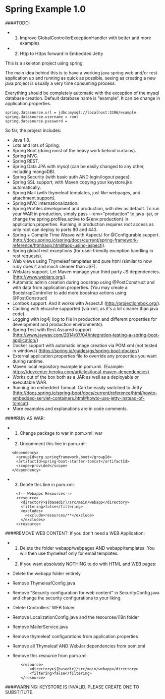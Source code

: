 Spring Example 1.0
======

####TODO:

- 1) Improve GlobalControllerExceptionHandler with better and more examples
- 2) Http to Https forward in Embedded Jetty



This is a skeleton project using spring.

The main idea behind this is to have a working java spring
web and/or rest application up and running as quick as possible,
seeing as creating a new java project is usually a very time consuming process.

Everything should be completely automatic with the exception of the mysql database creation.
Default database name is "example". It can be change in application.properties.

```
spring.datasource.url = jdbc:mysql://localhost:3306/example
spring.datasource.username = root
spring.datasource.password =
```

So far, the project includes:
- Java 1.8.
- Lots and lots of Spring:
 - Spring Boot (doing most of the heavy work behind curtains).
 - Spring MVC.
 - Spring REST.
 - Spring Data JPA with mysql (can be easily changed to any other, including mongoDB).
 - Spring Security (with basic auth AND login/logout pages).
 - Spring SSL support, with Maven copying your keystore.jks automatically.
 - Spring Mail (with thymeleaf templates, just like webpages, and attachment support).
 - Spring MVC Internationalization.
 - Spring Profiles development and production, with dev as default. To run your WAR in production, simply pass --env="production" to java -jar, or change the spring.profiles.active to ${env:production} in application.properties. Running in production requires root access as only root can deploy to ports 80 and 443.
 - Spring + Compile Time Weave with AspectJ for @Configurable support. (http://docs.spring.io/spring/docs/current/spring-framework-reference/html/aop.html#aop-using-aspectj).
 - Spring global rest exceptions (for user-friendly exception handling in rest requests).
- Web views using Thymeleaf templates and pure html (similar to how ruby does it and much cleaner than JSF).
- WebJars support. Let Maven manage your third party JS dependencies. (http://www.webjars.org/).
- Automatic admin creation during boostrap using @PostConstruct and with data from application.properties. (You may create a BootstrapController to add more boostrap actions using @PostConstruct)
- Lombok support. And it works with AspectJ! (http://projectlombok.org/).
- Caching with ehcache supported (via xml, as it's a lot cleaner than java code).
- Logging with log4j (log to file in production and different properties for development and production environments).
- Spring Test with Rest Assured support (http://www.jayway.com/2014/07/04/integration-testing-a-spring-boot-application/)
- Docker support with automatic image creation via POM.xml (not tested in windows) (https://spring.io/guides/gs/spring-boot-docker/) 
- External application.properties file to override any properties you want during runtime.
- Maven local repository example in pom.xml. (Example: https://devcenter.heroku.com/articles/local-maven-dependencies).
- Works out of the box both as a JAR as well as a deployable or executable WAR.
- Running on embedded Tomcat. Can be easily switched to Jetty (http://docs.spring.io/spring-boot/docs/current/reference/html/howto-embedded-servlet-containers.html#howto-use-jetty-instead-of-tomcat).
- More examples and explanations are in code comments.

####RUN AS WAR:
- 1) Change package to war in pom.xml: <packaging>war</packaging>

- 2) Uncomment this line in pom.xml:

 ```
    <dependency>
      <groupId>org.springframework.boot</groupId>
      <artifactId>spring-boot-starter-tomcat</artifactId>
      <scope>provided</scope>
    </dependency>
 ```
	
- 3) Delete this line in pom.xml:

 ```
      <!-- Webapps Resources-->
      <resource>
        <directory>${basedir}/src/main/webapp</directory>
        <filtering>false</filtering>
        <excludes>
          <exclude>resources/**</exclude>
        </excludes>
      </resource>
 ```



####REMOVE WEB CONTENT:
If you don't need a WEB Application:

- 1) Delete the folder webapp/webpages AND webapp/templates. You will then use thymeleaf only for email templates.

- 2) If you want absolutely NOTHING to do with HTML and WEB pages:
 - Delete the webapp folder entirely
 - Remove ThymeleafConfig.java
 - Remove "Security configuration for web content" in SecurityConfig.java and change the security configurations to your liking
 - Delete Controllers' WEB folder
 - Remove LocalizationConfig.java and the resources/i18n folder
 - Remove MailerService.java
 - Remove thymeleaf configurations from application.properties
 - Remove all Thymeleaf AND WebJar dependencies from pom.xml
 - Remove this resource from pom.xml:
 ```
        <resource>
            <directory>${basedir}/src/main/webapp</directory>
            <filtering>false</filtering>
        </resource>
 ```

####WARNING:
KEYSTORE IS INVALID. PLEASE CREATE ONE TO SUBSTITUTE.
